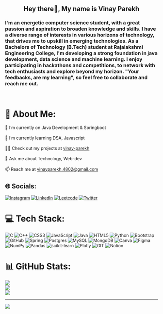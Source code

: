 <h2 align="center">Hey there👋, My name is Vinay Parekh</h2>

<h3 align="left">I'm an energetic computer science student, with a great passion and aspiration to broaden knowledge and skills. I have a diverse range of interests in various horizons of technology, that drives me to upskill in emerging technologies. As a Bachelors of Technology (B.Tech) student at Rajalakshmi Engineering College, I'm developing a strong foundation in java development, data science and machine learning. I enjoy participating in hackathons and competitions, to network with tech enthusiasts and explore beyond my horizon. "Your feedbacks, are my learning", so feel free to collaborate and reach me out. </h3><br>

# 💫 About Me:
🔭 I’m currently on Java Development & Springboot<br><br>🌱 I’m currently learning DSA, Javascript<br><br>👨‍💻 Check out my projects at <a href = "https://github.com/vinay-parekh">vinay-parekh</a><br><br>💬 Ask me about Technology, Web-dev<br><br>📫 Reach me at vinayparekh.4802@gmail.com<br>


## 🌐 Socials:
[![Instagram](https://img.shields.io/badge/Instagram-%23E4405F.svg?logo=Instagram&logoColor=white)](https://instagram.com/vinayparekh04) [![LinkedIn](https://img.shields.io/badge/LinkedIn-%230077B5.svg?logo=linkedin&logoColor=white)](https://linkedin.com/in/https://www.linkedin.com/in/vinay-parekh-a28285218/) [![Leetcode](https://img.shields.io/badge/Leetcode-%23EC6D51.svg?logo=Leetcode&logoColor=white)](https://leetcode.com/vinay-parekh) [![Twitter](https://img.shields.io/badge/Twitter-%23000000.svg?logo=Twitter&logoColor=white)](https://twitter.com/vinayparekh_)

# 💻 Tech Stack:
![C](https://img.shields.io/badge/c-%2300599C.svg?style=flat&logo=c&logoColor=white) ![C++](https://img.shields.io/badge/c++-%2300599C.svg?style=flat&logo=c%2B%2B&logoColor=white) ![CSS3](https://img.shields.io/badge/css3-%231572B6.svg?style=flat&logo=css3&logoColor=white) ![JavaScript](https://img.shields.io/badge/javascript-%23323330.svg?style=flat&logo=javascript&logoColor=%23F7DF1E) ![Java](https://img.shields.io/badge/java-%23ED8B00.svg?style=flat&logo=java&logoColor=white) ![HTML5](https://img.shields.io/badge/html5-%23E34F26.svg?style=flat&logo=html5&logoColor=white) ![Python](https://img.shields.io/badge/python-3670A0?style=flat&logo=python&logoColor=ffdd54) ![Bootstrap](https://img.shields.io/badge/bootstrap-%23563D7C.svg?style=flat&logo=bootstrap&logoColor=white) ![GitHub](https://img.shields.io/badge/GitHub-%23121011.svg?style=flat&logo=github&logoColor=white) ![Spring](https://img.shields.io/badge/spring-%236DB33F.svg?style=flat&logo=spring&logoColor=white) ![Postgres](https://img.shields.io/badge/postgres-%23316192.svg?style=flat&logo=postgresql&logoColor=white) ![MySQL](https://img.shields.io/badge/mysql-%2300f.svg?style=flat&logo=mysql&logoColor=white) ![MongoDB](https://img.shields.io/badge/MongoDB-%234ea94b.svg?style=flat&logo=mongodb&logoColor=white) ![Canva](https://img.shields.io/badge/Canva-%2300C4CC.svg?style=flat&logo=Canva&logoColor=white) 	![Figma](https://img.shields.io/badge/figma-%23F24E1E.svg?style=flat&logo=figma&logoColor=white) ![NumPy](https://img.shields.io/badge/numpy-%23013243.svg?style=flat&logo=numpy&logoColor=white) ![Pandas](https://img.shields.io/badge/pandas-%23150458.svg?style=flat&logo=pandas&logoColor=white) ![scikit-learn](https://img.shields.io/badge/scikit--learn-%23F7931E.svg?style=flat&logo=scikit-learn&logoColor=white) ![Plotly](https://img.shields.io/badge/Plotly-%233F4F75.svg?style=flat&logo=plotly&logoColor=white) ![GIT](https://img.shields.io/badge/Git-fc6d26?style=flat&logo=git&logoColor=white) ![Notion](https://img.shields.io/badge/Notion-%23000000.svg?style=flat&logo=notion&logoColor=white)
# 📊 GitHub Stats:
![](https://github-readme-stats.vercel.app/api?username=vinay-parekh&theme=blueberry&hide_border=false&include_all_commits=false&count_private=false)<br/>
![](https://github-readme-streak-stats.herokuapp.com/?user=vinay-parekh&theme=blueberry&hide_border=false)<br/>
![](https://github-readme-stats.vercel.app/api/top-langs/?username=vinay-parekh&theme=blueberry&hide_border=false&include_all_commits=false&count_private=false&layout=compact)

---
[![](https://visitcount.itsvg.in/api?id=vinay-parekh&icon=0&color=0)](https://visitcount.itsvg.in)

<!-- Proudly created with GPRM ( https://gprm.itsvg.in ) -->
